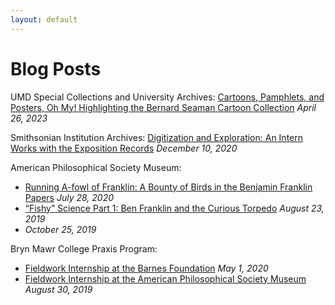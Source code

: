 ```yaml
---
layout: default
---
```


# Blog Posts

UMD Special Collections and University Archives: [Cartoons, Pamphlets, and Posters, Oh My! Highlighting the Bernard Seaman Cartoon Collection](https://hornbakelibrary.wordpress.com/2023/04/26/cartoons-pamphlets-and-posters-oh-my-highlighting-the-bernard-seaman-cartoon-collection/) _April 26, 2023_

Smithsonian Institution Archives: [Digitization and Exploration: An Intern Works with the Exposition Records](https://siarchives.si.edu/blog/digitization-and-exploration-intern-works-exposition-records) _December 10, 2020_

American Philosophical Society Museum:
* [Running A-fowl of Franklin: A Bounty of Birds in the Benjamin Franklin Papers](https://www.amphilsoc.org/blog/running-fowl-franklin-bounty-birds-benjamin-franklin-papers) _July 28, 2020_
* [“Fishy” Science Part 1: Ben Franklin and the Curious Torpedo](https://www.amphilsoc.org/blog/fishy-science-part-1-ben-franklin-and-curious-torpedo) _August 23, 2019_
* [](https://www.amphilsoc.org/blog/fishy-science-part-2-ben-franklin-and-electrical-medicine) _October 25, 2019_

Bryn Mawr College Praxis Program:
* [Fieldwork Internship at the Barnes Foundation](https://spring2020praxis.blogs.brynmawr.edu/category/praxis-fieldwork-seminars/museum-studies-fieldwork-seminar/rosemarie-fettig/) _May 1, 2020_
* [Fieldwork Internship at the American Philosophical Society Museum](https://summerinternships2019.blogs.brynmawr.edu/2019/08/30/rosemarie-fettig-20-american-philosophical-society/) _August 30, 2019_